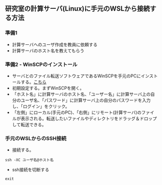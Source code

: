 ## 研究室の計算サーバ(Linux)に手元のWSLから接続する方法

### 準備1
- 計算サーバへのユーザ作成を教員に依頼する
- 計算サーバのホスト名を教えてもらう

### 準備2 - WinSCPのインストール
- サーバとのファイル転送ソフトウェアであるWinSCPを手元のPCにインストールする。[こちら](https://forest.watch.impress.co.jp/library/software/winscp/)
- 初期設定する。まずWinSCPを開く。
- 「ホスト名」に計算サーバのホスト名、「ユーザー名」に計算サーバ上の自分のユーザ名、「パスワード」に計算サーバ上の自分のパスワードを入力し、「ログイン」をクリック。
- 「左側」にローカル(手元のPC)、「右側」にリモート(計算サーバ)のファイルが表示される。転送したいファイルやディレクトリをドラッグ＆ドロップして転送できる。

### 手元のWSLからのSSH接続
- 接続する。
```
ssh -XC ユーザ名@ホスト名
```

- ssh接続を切断する
```
exit
```

